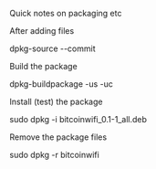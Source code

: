 Quick notes on packaging etc

After adding files

  dpkg-source --commit
  
Build the package

  dpkg-buildpackage -us -uc
  
Install (test) the package

  sudo dpkg -i bitcoinwifi_0.1-1_all.deb
  
Remove the package files

  sudo dpkg -r bitcoinwifi
  
